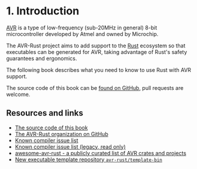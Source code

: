 # 1. Introduction

[AVR](https://en.wikipedia.org/wiki/Atmel_AVR) is a type of low-frequency (sub-20MHz in general) 8-bit microcontroller developed by Atmel and owned by Microchip.

The AVR-Rust project aims to add support to the [Rust](https://www.rust-lang.org/) ecosystem so that executables can be generated for AVR, taking
advantage of Rust's safety guarantees and ergonomics.

The following book describes what you need to know to use Rust with AVR support.

The source code of this book can be [found on GitHub](https://github.com/baumbus/avr-rust), pull requests are welcome.

## Resources and links

  * [The source code of this book](https://github.com/baumbus/avr-rust)
  * [The AVR-Rust organization on GitHub](https://github.com/avr-rust)
  * [Known compiler issue list](https://github.com/rust-lang/rust/labels/O-AVR)
  * [Known compiler issue list (legacy, read only)](https://github.com/avr-rust/rust/issues)
  * [awesome-avr-rust - a publicly curated list of AVR crates and projects](https://github.com/avr-rust/awesome-avr-rust)
  * [New executable template repository `avr-rust/template-bin`](https://github.com/avr-rust/template-bin)
